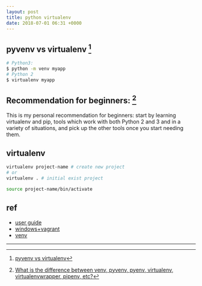 ```yaml
---
layout: post
title: python virtualenv
date: 2018-07-01 06:31 +0000
---
```


## pyvenv vs virtualenv [^vs1]

[^vs1]: [pyvenv vs virtualenv](https://www.reddit.com/r/learnpython/comments/4hsudz/pyvenv_vs_virtualenv/)

```bash
# Python3:
$ python -m venv myapp
# Python 2
$ virtualenv myapp
```


## Recommendation for beginners: [^recommendation]
This is my personal recommendation for beginners: start by learning virtualenv and pip, tools which work with both Python 2 and 3 and in a variety of situations, and pick up the other tools once you start needing them. 

[^recommendation]: [What is the difference between venv, pyvenv, pyenv, virtualenv, virtualenvwrapper, pipenv, etc?](https://stackoverflow.com/questions/41573587/what-is-the-difference-between-venv-pyvenv-pyenv-virtualenv-virtualenvwrappe)


## virtualenv

```bash
virtualenv project-name # create new project
# or 
virtualenv . # initial exist project

source project-name/bin/activate
```



## ref
* [user guide](https://virtualenv.pypa.io/en/stable/userguide/)
* [windows+vagrant](https://github.com/gratipay/gratipay.com/issues/2327)
* [venv](https://docs.python.org/3/library/venv.html)

---